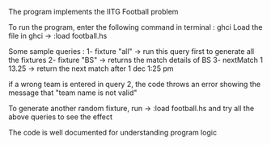 The program implements the IITG Football problem

To run the program, enter the following command in terminal : ghci
Load the file in ghci -> :load football.hs

Some sample queries : 
1- fixture "all"     -> run this query first to generate all the fixtures
2- fixture "BS"      -> returns the match details of BS
3- nextMatch 1 13.25 -> return the next match after 1 dec 1:25 pm 

if a wrong team is entered in query 2, the code throws an error showing the message that "team name is not valid"

To generate another random fixture, run ->   :load football.hs
and try all the above queries to see the effect

The code is well documented for understanding program logic